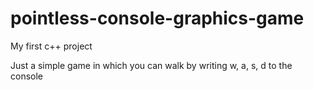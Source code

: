# pointless-console-graphics-game
My first c++ project

Just a simple game in which you can walk by writing w, a, s, d to the console
